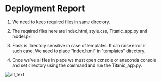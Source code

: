 # Deployment Report

1. We need to keep required files in same directory.


2. The required files here are Index.html, style.css, Titanic_app.py and model.pkl


3. Flask is directory sensitive in case of templates. It can raise error in such case. We need to place "Index.html" in "templates" directory.


4. Once we've al files in place we must open console or anaconda console and set directory using the command and run the Titanic_app.py.

![alt_text](https://1drv.ms/u/s!AgB3CHq_w7kKhASihcpzuRpAvbHt)
